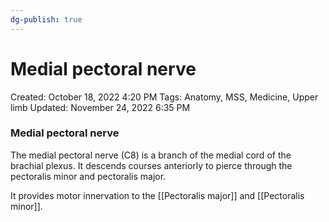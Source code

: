 ```yaml
---
dg-publish: true
---
```


# Medial pectoral nerve

Created: October 18, 2022 4:20 PM
Tags: Anatomy, MSS, Medicine, Upper limb
Updated: November 24, 2022 6:35 PM

### Medial pectoral nerve

The medial pectoral nerve (C8) is a branch of the medial cord of the brachial plexus. It descends courses anteriorly to pierce through the pectoralis minor and pectoralis major.

It provides motor innervation to the [[Pectoralis major]] and [[Pectoralis minor]].